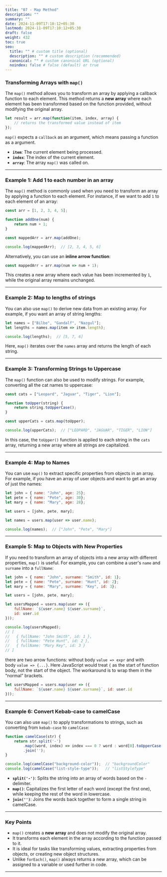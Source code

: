 ```yaml
---
title: "07 - Map Method"
description: ""
summary: ""
date: 2024-11-09T17:10:12+05:30
lastmod: 2024-11-09T17:10:12+05:30
draft: false
weight: 432
toc: true
seo:
  title: "" # custom title (optional)
  description: "" # custom description (recommended)
  canonical: "" # custom canonical URL (optional)
  noindex: false # false (default) or true
---
```


### Transforming Arrays with `map()`

The `map()` method allows you to transform an array by applying a callback function to each element. This method returns a **new array** where each element has been transformed based on the function provided, without modifying the original array.

```js
let result = arr.map(function(item, index, array) {
    // returns the transformed value instead of item
});
```
`map()` expects a `callback` as an argument, which means passing a function as a argument.
- **`item`**: The current element being processed.
- **`index`**: The index of the current element.
- **`array`**: The array `map()` was called on.

---

### Example 1: Add 1 to each number in an array

The `map()` method is commonly used when you need to transform an array by applying a function to each element. For instance, if we want to add `1` to each element of an array:

```js
const arr = [1, 2, 3, 4, 5];

function addOne(num) {
    return num + 1;
}

const mappedArr = arr.map(addOne);

console.log(mappedArr);  // [2, 3, 4, 5, 6]
```

Alternatively, you can use an **inline arrow function**:

```js
const mappedArr = arr.map(num => num + 1);
```

This creates a new array where each value has been incremented by `1`, while the original array remains unchanged.

---

### Example 2: Map to lengths of strings

You can also use `map()` to derive new data from an existing array. For example, if you want an array of string lengths:

```js
let names = ["Bilbo", "Gandalf", "Nazgul"];
let lengths = names.map(item => item.length);

console.log(lengths);  // [5, 7, 6]
```

Here, `map()` iterates over the `names` array and returns the length of each string.

---

### Example 3: Transforming Strings to Uppercase

The `map()` function can also be used to modify strings. For example, converting all the cat names to uppercase:

```js
const cats = ["Leopard", "Jaguar", "Tiger", "Lion"];

function toUpper(string) {
    return string.toUpperCase();
}

const upperCats = cats.map(toUpper);

console.log(upperCats);  // ["LEOPARD", "JAGUAR", "TIGER", "LION"]
```

In this case, the `toUpper()` function is applied to each string in the `cats` array, returning a new array where all strings are capitalized.

---

### Example 4: Map to Names

You can use `map()` to extract specific properties from objects in an array. For example, if you have an array of user objects and want to get an array of just the names:

```js
let john = { name: "John", age: 25};
let pete = { name: "Pete", age: 30};
let mary = { name: "Mary", age: 28};

let users = [john, pete, mary];

let names = users.map(user => user.name);

console.log(names);  // ["John", "Pete", "Mary"]
```

---

### Example 5: Map to Objects with New Properties

If you need to transform an array of objects into a new array with different properties, `map()` is useful. For example, you can combine a user's `name` and `surname` into a `fullName`:

```js
let john = { name: "John", surname: "Smith", id: 1};
let pete = { name: "Pete", surname: "Hunt", id: 2};
let mary = { name: "Mary", surname: "Key", id: 3};

let users = [john, pete, mary];

let usersMapped = users.map(user => ({
    fullName: `${user.name} ${user.surname}`,
    id: user.id
}));

console.log(usersMapped);
// [
//   { fullName: "John Smith", id: 1 },
//   { fullName: "Pete Hunt", id: 2 },
//   { fullName: "Mary Key", id: 3 }
// ]
```

there are two arrow functions: without body `value => expr` and with body `value => {...}`.
Here JavaScript would treat `{` as the start of function body, not the start of the object. The workaround is to wrap them in the “normal” brackets.
```js
let usersMapped = users.map(user => ({
	fullName: `${user.name} ${user.surname}`, id: user.id
}));
```

---

### Example 6: Convert Kebab-case to camelCase

You can also use `map()` to apply transformations to strings, such as converting from `kebab-case` to `camelCase`:

```js
function camelCase(str) {
    return str.split('-')
        .map((word, index) => index === 0 ? word : word[0].toUpperCase() + word.slice(1))
        .join('');
}

console.log(camelCase("background-color"));  // "backgroundColor"
console.log(camelCase("list-style-type"));   // "listStyleType"
```

- **`split('-')`**: Splits the string into an array of words based on the `-` delimiter.
- **`map()`**: Capitalizes the first letter of each word (except the first one), while keeping the rest of the word in lowercase.
- **`join('')`**: Joins the words back together to form a single string in camelCase.

---

### Key Points

- `map()` creates a **new array** and does not modify the original array.
- It transforms each element in the array according to the function passed to it.
- It is ideal for tasks like transforming values, extracting properties from objects, or creating new object structures.
- Unlike `forEach()`, `map()` always returns a new array, which can be assigned to a variable or used further in code.

---

